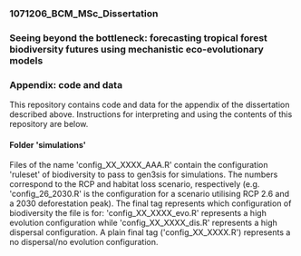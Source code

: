 ### 1071206_BCM_MSc_Dissertation
### Seeing beyond the bottleneck: forecasting tropical forest biodiversity futures using mechanistic eco-evolutionary models
### Appendix: code and data


This repository contains code and data for the appendix of the dissertation described above. Instructions for interpreting and using the contents of this repository are below.

#### Folder 'simulations'

Files of the name 'config_XX_XXXX_AAA.R' contain the configuration 'ruleset' of biodiversity to pass to gen3sis for simulations. The numbers correspond to the RCP and habitat loss scenario, respectively (e.g. 'config_26_2030.R' is the configuration for a scenario utilising RCP 2.6 and a 2030 deforestation peak). The final tag represents which configuration of biodiversity the file is for: 'config_XX_XXXX_evo.R' represents a high evolution configuration while 'config_XX_XXXX_dis.R' represents a high dispersal configuration. A plain final tag ('config_XX_XXXX.R') represents a no dispersal/no evolution configuration.



